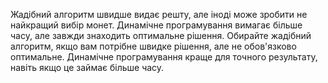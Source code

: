 Жадібний алгоритм швидше видає решту, але іноді може зробити не найкращий вибір монет. Динамічне програмування вимагає більше часу, але завжди знаходить оптимальне рішення. Обирайте жадібний алгоритм, якщо вам потрібне швидке рішення, але не обов'язково оптимальне. Динамічне програмування краще для точного результату, навіть якщо це займає більше часу.
